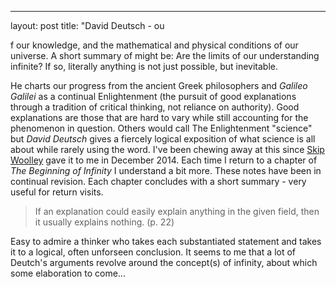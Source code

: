 ---
layout: post
title: "David Deutsch - ou

f our knowledge, and the mathematical and physical conditions of our universe. A short summary of might be: Are the limits of our understanding infinite?  If so, literally anything is not just possible, but inevitable.

He charts our progress from the ancient Greek philosophers and *Galileo Galilei* as a continual Enlightenment (the pursuit of good explanations through a tradition of critical thinking, not reliance on authority).  Good explanations are those that are hard to vary while still accounting for the phenomenon in question.  Others would call The Enlightenment "science" but  *David Deutsch*  gives a fiercely logical exposition of what science is all about while rarely using the word.  I've been chewing away at this since <a href="https://skiptonwoolleyresearch.wordpress.com/"> Skip Woolley</a> gave it to me in December 2014.  Each time I return to a chapter of _The Beginning of Infinity_ I understand a bit more.  These notes have been in continual revision.  Each chapter concludes with a short summary - very useful for return visits.  

>If an explanation could easily explain anything in the given field, then it usually explains nothing. (p. 22)



Easy to admire a thinker who takes each substantiated statement and takes it to a logical, often unforseen conclusion.  It seems to me that a lot of Deutch's arguments revolve around the concept(s) of infinity,  about which some elaboration to come...
